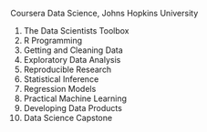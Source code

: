 Coursera Data Science, Johns Hopkins University

01. The Data Scientists Toolbox
02. R Programming
03. Getting and Cleaning Data
04. Exploratory Data Analysis
05. Reproducible Research
06. Statistical Inference
07. Regression Models
08. Practical Machine Learning 
09. Developing Data Products
10. Data Science Capstone

